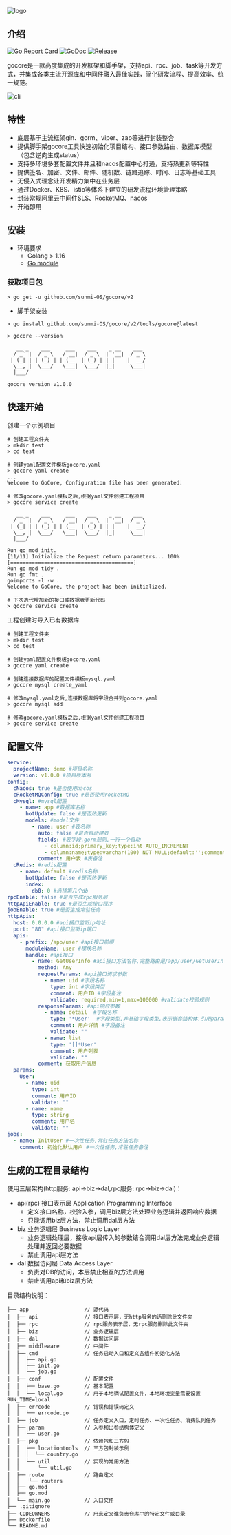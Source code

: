 ![logo](https://file.cdn.sunmi.com/logo.png?x-oss-process=image/resize,h_200)

介绍
---

[![Go Report Card](https://goreportcard.com/badge/github.com/sunmi-OS/gocore)](https://goreportcard.com/report/github.com/sunmi-OS/gocore)
[![GoDoc](https://godoc.org/github.com/sunmi-OS/gocore/v2?status.svg)](https://pkg.go.dev/github.com/sunmi-OS/gocore/v2)
[![Release](https://img.shields.io/github/v/release/sunmi-OS/gocore.svg?style=flat-square)](https://github.com/sunmi-OS/gocore/releases)

gocore是一款高度集成的开发框架和脚手架，支持api、rpc、job、task等开发方式，并集成各类主流开源库和中间件融入最佳实践，简化研发流程、提高效率、统一规范。

![cli](https://file.cdn.sunmi.com/gocore_cli.svg)

## 特性

- 底层基于主流框架gin、gorm、viper、zap等进行封装整合
- 提供脚手架gocore工具快速初始化项目结构、接口参数路由、数据库模型（包含逆向生成status）
- 支持多环境多套配置文件并且和nacos配置中心打通，支持热更新等特性
- 提供签名、加密、文件、邮件、随机数、链路追踪、时间、日志等基础工具
- 无侵入式理念让开发精力集中在业务层
- 通过Docker、K8S、istio等体系下建立的研发流程环境管理策略
- 封装常规阿里云中间件SLS、RocketMQ、nacos
- 开箱即用

## 安装

- 环境要求
    - Golang > 1.16
    - [Go module](https://github.com/golang/go/wiki/Modules)


### 获取项目包

```shell
> go get -u github.com/sunmi-OS/gocore/v2
```

* 脚手架安装
```shell
> go install github.com/sunmi-OS/gocore/v2/tools/gocore@latest

> gocore --version

   __ _    ___     ___    ___    _ __    ___
  / _` |  / _ \   / __|  / _ \  | '__|  / _ \
 | (_| | | (_) | | (__  | (_) | | |    |  __/
  \__, |  \___/   \___|  \___/  |_|     \___|
  |___/

gocore version v1.0.0
```


## 快速开始

创建一个示例项目
```shell
# 创建工程文件夹
> mkdir test
> cd test

# 创建yaml配置文件模板gocore.yaml
> gocore yaml create 
...
Welcome to GoCore, Configuration file has been generated.

# 修改gocore.yaml模板之后,根据yaml文件创建工程项目
> gocore service create 

   __ _    ___     ___    ___    _ __    ___
  / _` |  / _ \   / __|  / _ \  | '__|  / _ \
 | (_| | | (_) | | (__  | (_) | | |    |  __/
  \__, |  \___/   \___|  \___/  |_|     \___|
  |___/

Run go mod init.
[11/11] Initialize the Request return parameters... 100% [========================================]   
Run go mod tidy .
Run go fmt .
goimports -l -w .
Welcome to GoCore, the project has been initialized.

# 下次迭代增加新的接口或数据表更新代码
> gocore service create 

```

工程创建时导入已有数据库
```shell
# 创建工程文件夹
> mkdir test 
> cd test

# 创建yaml配置文件模板gocore.yaml
> gocore yaml create 

# 创建连接数据库的配置文件模板mysql.yaml
> gocore mysql create_yaml 

# 修改mysql.yaml之后,连接数据库将字段合并到gocore.yaml
> gocore mysql add 

# 修改gocore.yaml模板之后,根据yaml文件创建工程项目
> gocore service create 
```


## 配置文件

```yaml
service:
  projectName: demo #项目名称
  version: v1.0.0 #项目版本号
config:
  cNacos: true #是否使用nacos
  cRocketMQConfig: true #是否使用rocketMQ
  cMysql: #mysql配置
    - name: app #数据库名称
      hotUpdate: false #是否热更新
      models: #model文件
        - name: user #表名称
          auto: false #是否自动建表
          fields: #表字段,gorm规则,一行一个自动
            - column:id;primary_key;type:int AUTO_INCREMENT
            - column:name;type:varchar(100) NOT NULL;default:'';comment:'用户名';unique_index
          comment: 用户表 #表备注
  cRedis: #redis配置
    - name: default #redis名称
      hotUpdate: false #是否热更新
      index:
        db0: 0 #选择第几个db
rpcEnable: false #是否生成rpc服务层
httpApiEnable: true #是否生成接口程序
jobEnable: true #是否生成常驻任务
httpApis:
  host: 0.0.0.0 #api接口监听ip地址
  port: "80" #api接口监听ip端口
  apis:
    - prefix: /app/user #api接口前缀
      moduleName: user #模块名称
      handle: #api接口
        - name: GetUserInfo #api接口方法名称,完整路由是/app/user/GetUserInfo
          method: Any
          requestParams: #api接口请求参数
            - name: uid #字段名称
              type: int #字段类型
              comment: 用户ID #字段备注
              validate: required,min=1,max=100000 #validate校验规则
          responseParams: #api响应参数
            - name: detail  #字段名称
              type: '*User'  #字段类型,非基础字段类型,表示嵌套结构体,引用params中的结构体
              comment: 用户详情 #字段备注
              validate: ""
            - name: list
              type: '[]*User'
              comment: 用户列表
              validate: ""
          comment: 获取用户信息
  params:
    User:
      - name: uid
        type: int
        comment: 用户ID
        validate: ""
      - name: name
        type: string
        comment: 用户名
        validate: ""
jobs:
  - name: InitUser #一次性任务,常驻任务方法名称
    comment: 初始化默认用户 #一次性任务,常驻任务备注
```

## 生成的工程目录结构
使用三层架构(http服务: api->biz->dal,rpc服务: rpc->biz->dal)：

- api(rpc) 接口表示层 Application Programming Interface
  - 定义接口名称，校验入参，调用biz层方法处理业务逻辑并返回响应数据
  - 只能调用biz层方法，禁止调用dal层方法
- biz 业务逻辑层 Business Logic Layer
  - 业务逻辑处理层，接收api层传入的参数结合调用dal层方法完成业务逻辑处理并返回必要数据
  - 禁止调用api层方法
- dal 数据访问层 Data Access Layer
  - 负责对DB的访问，本层禁止相互的方法调用
  - 禁止调用api和biz层方法

目录结构说明：
```
├── app                  // 源代码
│  ├── api               // 接口表示层，无http服务的话删除此文件夹
│  ├── rpc               // rpc服务表示层，无rpc服务删除此文件夹
│  ├── biz               // 业务逻辑层
│  ├── dal               // 数据访问层
│  ├── middleware        // 中间件
│  ├── cmd               // 任务启动入口和定义各组件初始化方法
│  │  ├── api.go
│  │  ├── init.go
│  │  └── job.go
│  ├── conf              // 配置文件
│  │  ├── base.go        // 基本配置
│  │  └── local.go       // 用于本地调试配置文件，本地环境变量需要设置RUN_TIME=local
│  ├── errcode           // 错误和错误码定义
│  │  └── errcode.go
│  ├── job               // 任务定义入口，定时任务、一次性任务、消费队列任务
│  ├── param             // 入参和出参结构体定义
│  │  └── user.go
│  ├── pkg               // 依赖包和三方包
│  │  ├── locationtools  // 三方包封装示例
│  │  │  └── country.go
│  │  └── util           // 实现的常用方法
│  │      └── util.go
│  ├── route             // 路由定义
│  │   └── routers
│  ├── go.mod
│  ├── go.mod
│  └── main.go           // 入口文件
├── .gitignore
├── CODEOWNERS           // 用来定义谁负责仓库中的特定文件或目录
├── Dockerfile
└── README.md
```
